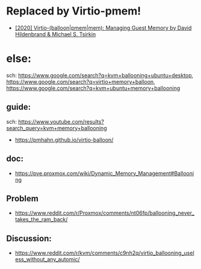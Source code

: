 # Replaced by Virtio-pmem!
- [[2020] Virtio-(balloon|pmem|mem): Managing Guest Memory by David Hildenbrand & Michael S. Tsirkin](https://youtu.be/Fq47WCCm-HM)

# else:
sch: https://www.google.com/search?q=kvm+ballooning+ubuntu+desktop, https://www.google.com/search?q=virtio+memory+balloon, https://www.google.com/search?q=kvm+ubuntu+memory+ballooning

## guide:
sch: https://www.youtube.com/results?search_query=kvm+memory+ballooning
- https://pmhahn.github.io/virtio-balloon/

## doc:
- https://pve.proxmox.com/wiki/Dynamic_Memory_Management#Ballooning

## Problem
- https://www.reddit.com/r/Proxmox/comments/nt06fp/ballooning_never_takes_the_ram_back/

## Discussion:
- https://www.reddit.com/r/kvm/comments/c9nh2q/virtio_ballooning_useless_without_any_automic/
